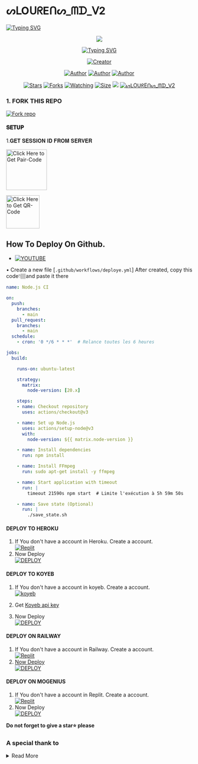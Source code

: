 #        ᔕᒪOᑌᖇEᑎᔕ_ᗰᗪ_ᐯ2

   <a>
                                      <a href="https://git.io/typing-svg"><img src="https://readme-typing-svg.demolab.com?font=Jersey+20+Charted&size=30&pause=1000&color=F71515&width=435&lines=BOT+100%25+HAITIEN%E2%84%A2%EF%B8%8F" alt="Typing SVG" /></a>   
            
<p align="center"> 
<up A simple WhatsApp User Bot Coded By SLOURENS </u>
</p>
<p align="center">
<img src="https://telegra.ph/file/3a8a01cd4ad8185799440.jpg"/>       
<p align="center">
  <a href="https://git.io/typing-svg"><img src="https://readme-typing-svg.demolab.com?font=EB+Garamond&weight=800&size=25&duration=4000&pause=1000&random=false&width=435&lines=It's Slourens;MULTI-DEVICE+WHATSAPP+BOT;DEVELOPED+BY+SLOURENS;RELEASED+DATE+07%2F7%2F2024."                               alt="Typing SVG" /></a>
</p> 
<p align="center">
<a href="#"><img title="Creator" src="https://img.shields.io/badge/Creator-Slourens.svg?style=for-the-badge&logo=github"></a>
</a>
</p>
<p align="center">
<a href="https://github.com/Slourens-cmr"><img title="Author" src="https://img.shields.io/badge/Slourens2004-black?style=for-the-badge&logo=Github"></a> <a href="https://chat.whatsapp.com/FpxvVBFOozA6IhNxIWhwFw"><img title="Author" src="https://img.shields.io/badge/CHANNEL-black?style=for-the-badge&logo=whatsapp"></a> <a href="https://wa.me/50940489554"><img title="Author" src="https://img.shields.io/badge/CHAT US-black?style=for-the-badge&logo=whatsapp">
<p/>
<p align="center">
<a href="https://github.com/Slourens2004-cmr/ᔕᒪOᑌᖇEᑎᔕ_ᗰᗪ_ᐯ2/stargazers/"><img title="Stars" src="https://img.shields.io/github/stars/Slourens2004-cmr/ᔕᒪOᑌᖇEᑎᔕ_ᗰᗪ_ᐯ2?color=white&style=flat-square"></a>
<a href="https://github.com/Slourens2004-cmr/ᔕᒪOᑌᖇEᑎᔕ_ᗰᗪ_ᐯ2/network/members"><img title="Forks" src="https://img.shields.io/github/forks/Slourens2004-cmr/ᔕᒪOᑌᖇEᑎᔕ_ᗰᗪ_ᐯ2?color=yellow&style=flat-square"></a>
<a href="https://github.com/Slourens2004-cmr/ᔕᒪOᑌᖇEᑎᔕ_ᗰᗪ_ᐯ2/watchers"><img title="Watching" src="https://img.shields.io/github/watchers/Slourens2004-cmr/ᔕᒪOᑌᖇEᑎᔕ_ᗰᗪ_ᐯ2?label=Watchers&color=red&style=flat-square"></a>
<a href="https://github.com/Slourens2004/ᔕᒪOᑌᖇEᑎᔕ_ᗰᗪ_ᐯ2/"><img title="Size" src="https://img.shields.io/github/repo-size/AlipBot/Api-Alpis?style=flat-square&color=darkred"></a>
<a href="https://hits.seeyoufarm.com"><img src="https://hits.seeyoufarm.com/api/count/incr/badge.svg?url=https://github.com/Slourens2004/ᔕᒪOᑌᖇEᑎᔕ_ᗰᗪ_ᐯ2/%2Fhit-counter&count_bg=%2379C83D&title_bg=%23555555&icon=probot.svg&icon_color=%2304FF00&title=hits&edge_flat=false"/></a>
        <a href = ""><img alt="ᔕᒪOᑌᖇEᑎᔕ_ᗰᗪ_ᐯ2" src="https://img.shields.io/youtube/channel/subscribers/UCjDKRYcwd5ZIpGICcVVL96Q" target="_blank" /></a>

### 1. FORK THIS REPO

<a href='https://github.com/Slourens2004-cmr/Slourens_MD_V2/fork ' target="_blank"><img alt='Fork repo' src='https://img.shields.io/badge/Fork This Repo-black?style=for-the-badge&logo=git&logoColor=white'/></a>
<p align="center">

#### 𝐒𝐄𝐓𝐔𝐏


1.𝐆𝐄𝐓 𝐒𝐄𝐒𝐒𝐈𝐎𝐍 𝐈𝐃 𝐅𝐑𝐎𝐌 𝐒𝐄𝐑𝐕𝐄𝐑

<a href="https://slourens-session-2c65.onrender.com/pair"><img src="https://img.shields.io/badge/PAIR_CODE-blue" alt="Click Here to Get Pair-Code" width="110"></a>   

<a href="https://slourens-session-2c65.onrender.com/wasiqr"><img src="https://img.shields.io/badge/QR CODE-green" alt="Click Here to Get QR-Code" width="90"></a> 

## How To Deploy On Github.
* [![YOUTUBE](https://img.shields.io/badge/HOW_TO_DEPLOY-red?style=for-the-badge&logo=youtube&logoColor=white)](https://youtu.be/T77rQM7Nk5k?si=gg-LJxS6vC6kBEpJ)

• Create a new file [`.github/workflows/deploye.yml`] After created, copy this code👇🏽and paste it there
```yml
name: Node.js CI

on:
  push:
    branches:
      - main
  pull_request:
    branches:
      - main
  schedule:
    - cron: '0 */6 * * *'  # Relance toutes les 6 heures

jobs:
  build:

    runs-on: ubuntu-latest

    strategy:
      matrix:
        node-version: [20.x]

    steps:
    - name: Checkout repository
      uses: actions/checkout@v3

    - name: Set up Node.js
      uses: actions/setup-node@v3
      with:
        node-version: ${{ matrix.node-version }}

    - name: Install dependencies
      run: npm install

    - name: Install FFmpeg
      run: sudo apt-get install -y ffmpeg

    - name: Start application with timeout
      run: |
        timeout 21590s npm start  # Limite l'exécution à 5h 59m 50s

    - name: Save state (Optional)
      run: |
        ./save_state.sh
```
#### DEPLOY TO HEROKU 

1. If You don't have a account in Heroku. Create a account.
    <br>
<a href='https://heroku.com' target="_blank"><img alt='Replit' src='https://img.shields.io/badge/-Create-black?style=for-the-badge&logo=heroku'/></a>
   <br>
2. Now Deploy
    <br>
<a href='https://heroku.com/deploy?template=https://github.com/Slourens2004-cmr/ᔕᒪOᑌᖇEᑎᔕ_ᗰᗪ_ᐯ2' target="_blank"><img alt='DEPLOY' src='https://img.shields.io/badge/-DEPLOY-black?style=for-the-badge&logo=heroku'/></a>

#### DEPLOY TO KOYEB 

1. If You don't have a account in koyeb. Create a account.
    <br>
<a href='https://app.koyeb.com/auth/signup' target="_blank"><img alt='koyeb' src='https://img.shields.io/badge/-Create-black?style=for-the-badge&logo=koyeb'/></a>

2. Get [Koyeb api key](https://app.koyeb.com/account/api)

4. Now Deploy
    <br>
<a href='https://app.koyeb.com/services/deploy?type=git&repository=https://github.com/Slourens2004-cmr/ᔕᒪOᑌᖇEᑎᔕ_ᗰᗪ_ᐯ2-V2&branch=main&name=xbotmd&builder=dockerfile&env[SESSION_ID]=%20&env[WORK_TYPE]=private&env[HANDLER]=.&env[BOT_INFO]=ᔕᒪOᑌᖇEᑎᔕ_ᗰᗪ_ᐯ2-V2;ASWIN%20SPARKY;https://i.imgur.com/QH7T7u9.jpeg&env[SUDO]=50940489554,50940489554&env[STICKER_DATA]=ᔕᒪOᑌᖇEᑎᔕ_ᗰᗪ_ᐯ2&env[DATABASE_URL]' target="_blank"><img alt='DEPLOY' src='https://img.shields.io/badge/-DEPLOY-black?style=for-the-badge&logo=koyeb'/></a>

#### DEPLOY ON RAILWAY

1. If You don't have a account in Railway. Create a account.
    <br>
<a href='https://railway.app' target="_blank"><img alt='Replit' src='https://img.shields.io/badge/-Create-black?style=for-the-badge&logo=railway'/>
2. Now Deploy
    <br>
<a href='https://railway.app' target="_blank"><img alt='DEPLOY' src='https://img.shields.io/badge/-DEPLOY-black?style=for-the-badge&logo=railway'/></a>

#### DEPLOY ON MOGENIUS

1. If You don't have a account in Replit. Create a account.
    <br>
<a href='https://mogenius.com' target="_blank"><img alt='Replit' src='https://img.shields.io/badge/-Create-black?style=for-the-badge&logo=genius'/></a>
2. Now Deploy
    <br>
<a href='https://mogenius.com' target="_blank"><img alt='DEPLOY' src='https://img.shields.io/badge/-DEPLOY-black?style=for-the-badge&logo=genius'/></a>

  **Do not forget to give a star⭐️ please**

### A special thank to

<details close>
<summary>Read More</summary>

<br>

* ## Contact Dev of KERM🤪
* [`SLOURENS`](https://wa.me/50940489554?text=Hi+Bro+Slourens+Big+Fan😌🤲🏽)
 </details>
 
